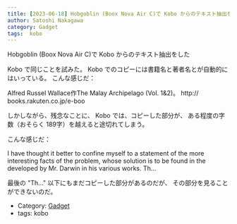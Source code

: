 ```yaml
---
title: [2023-06-18] Hobgoblin (Boox Nova Air C)で Kobo からのテキスト抽出をした ---あまりうまくいかなかった
author: Satoshi Nakagawa
category: Gadget
tags:  kobo
---
```


Hobgoblin (Boox Nova Air C)で Kobo からのテキスト抽出をした

  Kobo で同じことを試みた。
Kobo でのコピーには書籍名と著者名とが自動的に
はいっている。
こんな感じだ：

 Alfred Russel Wallace作The Malay Archipelago (Vol.
1&2)。 http:// books.rakuten.co.jp/e-boo

 しかしながら、残念なことに、
Kobo では、コピーした部分が、
ある程度の字数（おそらく 189字）を越えると途切れてしまう。

 こんな感じだ：

 I have thought it better to confine myself
to a statement of the more interesting facts of the problem,
whose solution is to be found in the developed by Mr.
Darwin in his various works.
Th...

 最後の "Th..." 以下にもまだコピーした部分があるのだが、
その部分を見ることができないのだ。

- Category: [Gadget](https://merapano.github.io/categories.html#Gadget)
- tags:  kobo
